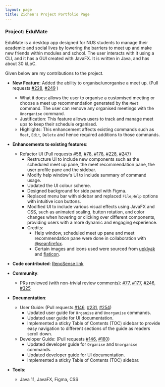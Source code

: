 ```yaml
---
layout: page
title: Zichen's Project Portfolio Page
---
```


### Project: EduMate

EduMate is a desktop app designed for NUS students to manage their academic and social lives by lowering the barriers to meet up and make new friends within modules and school. The user interacts with it using a CLI, and it has a GUI created with JavaFX. It is written in Java, and has about 30 kLoC.

Given below are my contributions to the project.

* **New Feature:** Added the ability to organise/unorganise a meet up. (Pull requests [#228](https://github.com/AY2223S2-CS2103T-W14-2/tp/pull/228), [#249](https://github.com/AY2223S2-CS2103T-W14-2/tp/pull/249) )
  * What it does: allows the user to organise a customised meeting or choose a meet up recommendation generated by the `Meet` command. The user can remove any organised meetings with the `Unorganise` command.
  * Justification: This feature allows users to track and manage meet ups to keep their schedule organised.
  * Highlights: This enhancement affects existing commands such as `Meet`, `Edit`, `Delete` and hence required additions to those commands.


* **Enhancements to existing features**:
  * Refactor UI (Pull requests [#58](https://github.com/AY2223S2-CS2103T-W14-2/tp/pull/58), [#78](https://github.com/AY2223S2-CS2103T-W14-2/tp/pull/78), [#178](https://github.com/AY2223S2-CS2103T-W14-2/tp/pull/178), [#228](https://github.com/AY2223S2-CS2103T-W14-2/tp/pull/228), [#247](https://github.com/AY2223S2-CS2103T-W14-2/tp/pull/247))
    * Restructure UI to include new components such as the scheduled meet up pane, the meet recommendation pane, the user profile pane and the sidebar. 
    * Modify help window's UI to include summary of command usage.
    * Updated the UI colour scheme.
    * Designed background for side panel with Figma.
    * Replaced menu bar with sidebar and replaced `File`,`Help` options with intuitive icon buttons.
    * Modified UI to include various visual effects using JavaFX and CSS, such as animated scaling, button rotation, and color changes when hovering or clicking over different components, providing users with a more dynamic and engaging experience.
    * Credits: 
      * Help window, scheduled meet up pane and meet recommendation pane were done in collaboration with [@seanfirefox](https://ay2223s2-cs2103t-w14-2.github.io/tp/team/seanfirefox.html).
      * Certain images and icons used were sourced from [upklyak](https://www.freepik.com/free-vector/pensive-people-think-about-question-problem-vector-flat-set-curious-doubt-confused-puzzled-women-men-with-hand-head-chin-expression-people-making-decision-choice_23639641.htm) and [flaticon](https://www.flaticon.com).


* **Code contributed**: [RepoSense link](https://nus-cs2103-ay2223s2.github.io/tp-dashboard/?search=zichen-3974&breakdown=true)


* **Community**:
  * PRs reviewed (with non-trivial review comments): [#77](https://github.com/AY2223S2-CS2103T-W14-2/tp/pull/77), [#177](https://github.com/AY2223S2-CS2103T-W14-2/tp/pull/177), [#246](https://github.com/AY2223S2-CS2103T-W14-2/tp/pull/246), [#325](https://github.com/AY2223S2-CS2103T-W14-2/tp/pull/325)


* **Documentation**:
  * User Guide: (Pull requests [#146](https://github.com/AY2223S2-CS2103T-W14-2/tp/pull/146), [#231](https://github.com/AY2223S2-CS2103T-W14-2/tp/pull/231), [#254](https://github.com/AY2223S2-CS2103T-W14-2/tp/pull/254))
      * Updated user guide for `Organise` and `Unorganise` commands. 
      * Updated user guide for UI documentation.
      * Implemented a sticky Table of Contents (TOC) sidebar to provide easy navigation to different sections of the guide as readers scroll down.
  * Developer Guide: (Pull requests  [#146](https://github.com/AY2223S2-CS2103T-W14-2/tp/pull/146), [#180](https://github.com/AY2223S2-CS2103T-W14-2/tp/pull/180))
      * Updated developer guide for `Organise` and `Unorganise` commands.
      * Updated developer guide for UI documentation.
      * Implemented a sticky Table of Contents (TOC) sidebar.
    


* **Tools**:
    * Java 11, JavaFX, Figma, CSS
